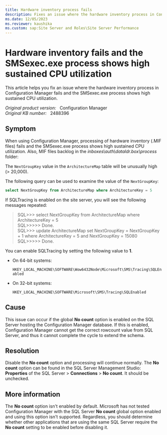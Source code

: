 ```yaml
---
title: Hardware inventory process fails
description: Fixes an issue where the hardware inventory process in Configuration Manager fails and the SMSexec.exe process shows high sustained CPU utilization.
ms.date: 12/05/2023
ms.reviewer: kaushika
ms.custom: sap:Site Server and Roles\Site Server Performance
---
```

# Hardware inventory fails and the SMSexec.exe process shows high sustained CPU utilization

This article helps you fix an issue where the hardware inventory process in Configuration Manager fails and the SMSexec.exe process shows high sustained CPU utilization.

_Original product version:_ &nbsp; Configuration Manager  
_Original KB number:_ &nbsp; 2488396

## Symptom

When using Configuration Manager, processing of hardware inventory (.MIF files) fails and the SMSexec.exe process shows high sustained CPU utilization. Also, MIF files backlog in the *inboxes\auth\dataldr.box\process* folder:

The `NextGroupKey` value in the `ArchitectureMap` table will be unusually high (> 20,000).

The following query can be used to examine the value of the `NextGroupKey`:

```sql
select NextGroupKey from ArchitectureMap where ArchitectureKey = 5
```

If SQLTracing is enabled on the site server, you will see the following messages repeated:

> SQL>>> select NextGroupKey from ArchitectureMap where ArchitectureKey = 5  
> SQL>>>>> Done.  
> SQL>>> update ArchitectureMap set NextGroupKey = NextGroupKey + 1 where ArchitectureKey = 5 and NextGroupKey = 15080  
> SQL>>>>> Done.

You can enable SQLTracing by setting the following value to **1**.

- On 64-bit systems:

  `HKEY_LOCAL_MACHINE\SOFTWARE\Wow6432Node\Microsoft\SMS\Tracing\SQLEnabled`

- On 32-bit systems:

  `HKEY_LOCAL_MACHINE\SOFTWARE\Microsoft\SMS\Tracing\SQLEnabled`

## Cause

This issue can occur if the global **No count** option is enabled on the SQL Server hosting the Configuration Manager database. If this is enabled, Configuration Manager cannot get the correct rowcount value from SQL Server, and thus it cannot complete the cycle to extend the schema.

## Resolution

Disable the **No count** option and processing will continue normally. The **No count** option can be found in the SQL Server Management Studio: **Properties** of the SQL Server > **Connections** > **No count**. It should be unchecked.

## More information

The **No count** option isn't enabled by default. Microsoft has not tested Configuration Manager with the SQL Server **No count** global option enabled and using this option isn't supported. Regardless, you should determine whether other applications that are using the same SQL Server require the **No count** setting to be enabled before disabling it.
